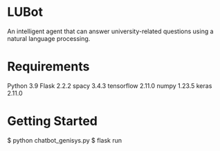 # LUBot
An intelligent agent that can answer university-related questions using a natural language processing.

# Requirements
Python 3.9
Flask 2.2.2
spacy 3.4.3
tensorflow 2.11.0
numpy 1.23.5
keras 2.11.0


# Getting Started
$ python chatbot_genisys.py
$ flask run
